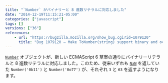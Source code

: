 ```yaml
---
title: "`Number` がバイナリーと 8 進数リテラルに対応しました"
date: "2014-12-19T11:15:21-05:00"
categories: ["javascript"]
tags: []
versions: ["36"]
references:
    - url: "https://bugzilla.mozilla.org/show_bug.cgi?id=1079120"
      title: "Bug 1079120 – Make ToNumber(string) support binary and octal literals"
---
```

[`Number`](https://developer.mozilla.org/docs/Web/JavaScript/Reference/Global_Objects/Number) オブジェクトが、新しい ECMAScript 6 草案の通りにバイナリーリテラルと 8 進数リテラルに対応しました。このため、従来いずれも [`NaN`](https://developer.mozilla.org/docs/Web/JavaScript/Reference/Global_Objects/NaN) を返していた `Number('0b11')` と `Number('0o77')` が、それぞれ `3` と `63` を返すようになります。
